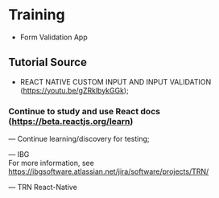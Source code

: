# Training

- Form Validation App
  
## Tutorial Source

- REACT NATIVE CUSTOM INPUT AND INPUT VALIDATION (<https://youtu.be/gZRklbykGGk>);

### Continue to study and use React docs (<https://beta.reactjs.org/learn>)

— Continue learning/discovery for testing;

— IBG <br>For more information, see <https://ibgsoftware.atlassian.net/jira/software/projects/TRN/> <br>

— TRN React-Native
